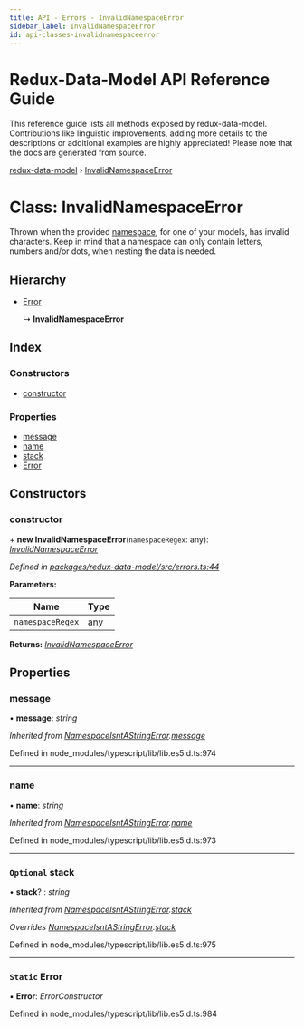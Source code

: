 ```yaml
---
title: API - Errors - InvalidNamespaceError
sidebar_label: InvalidNamespaceError
id: api-classes-invalidnamespaceerror
---
```


# Redux-Data-Model API Reference Guide

This reference guide lists all methods exposed by redux-data-model. Contributions like linguistic improvements, adding
more details to the descriptions or additional examples are highly appreciated! Please note that the docs are
generated from source.

[redux-data-model](../README.md) › [InvalidNamespaceError](invalidnamespaceerror.md)

# Class: InvalidNamespaceError

Thrown when the provided [namespace](../interfaces/modeloptions.md#namespace), for one of your models, has invalid characters.
Keep in mind that a namespace can only contain letters, numbers and/or dots, when nesting the data is needed.

## Hierarchy

* [Error](namespaceisntastringerror.md#static-error)

  ↳ **InvalidNamespaceError**

## Index

### Constructors

* [constructor](invalidnamespaceerror.md#constructor)

### Properties

* [message](invalidnamespaceerror.md#message)
* [name](invalidnamespaceerror.md#name)
* [stack](invalidnamespaceerror.md#optional-stack)
* [Error](invalidnamespaceerror.md#static-error)

## Constructors

###  constructor

\+ **new InvalidNamespaceError**(`namespaceRegex`: any): *[InvalidNamespaceError](invalidnamespaceerror.md)*

*Defined in [packages/redux-data-model/src/errors.ts:44](https://github.com/kayak/redux-data-model/blob/11ed706/packages/redux-data-model/src/errors.ts#L44)*

**Parameters:**

Name | Type |
------ | ------ |
`namespaceRegex` | any |

**Returns:** *[InvalidNamespaceError](invalidnamespaceerror.md)*

## Properties

###  message

• **message**: *string*

*Inherited from [NamespaceIsntAStringError](namespaceisntastringerror.md).[message](namespaceisntastringerror.md#message)*

Defined in node_modules/typescript/lib/lib.es5.d.ts:974

___

###  name

• **name**: *string*

*Inherited from [NamespaceIsntAStringError](namespaceisntastringerror.md).[name](namespaceisntastringerror.md#name)*

Defined in node_modules/typescript/lib/lib.es5.d.ts:973

___

### `Optional` stack

• **stack**? : *string*

*Inherited from [NamespaceIsntAStringError](namespaceisntastringerror.md).[stack](namespaceisntastringerror.md#optional-stack)*

*Overrides [NamespaceIsntAStringError](namespaceisntastringerror.md).[stack](namespaceisntastringerror.md#optional-stack)*

Defined in node_modules/typescript/lib/lib.es5.d.ts:975

___

### `Static` Error

▪ **Error**: *ErrorConstructor*

Defined in node_modules/typescript/lib/lib.es5.d.ts:984
